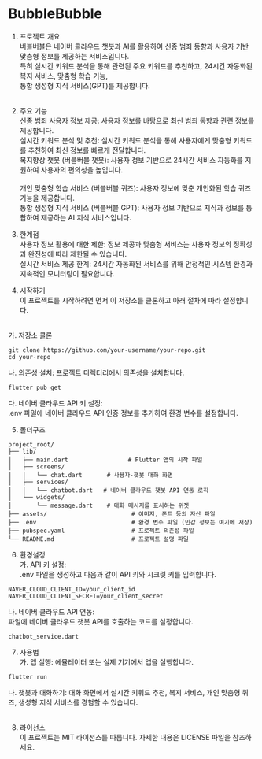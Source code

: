# BubbleBubble


1. 프로젝트 개요<br>
버블버블은 네이버 클라우드 챗봇과 AI를 활용하여 신종 범죄 동향과 사용자 기반 맞춤형 정보를 제공하는 서비스입니다. <br>
특히 실시간 키워드 분석을 통해 관련된 주요 키워드를 추천하고, 24시간 자동화된 복지 서비스, 맞춤형 학습 기능, <br>
통합 생성형 지식 서비스(GPT)를 제공합니다.<br><br>


2. 주요 기능<br>
신종 범죄 사용자 정보 제공: 사용자 정보를 바탕으로 최신 범죄 동향과 관련 정보를 제공합니다.<br>
실시간 키워드 분석 및 추천: 실시간 키워드 분석을 통해 사용자에게 맞춤형 키워드를 추천하여 최신 정보를 빠르게 전달합니다.<br>
복지향상 챗봇 (버블버블 챗봇): 사용자 정보 기반으로 24시간 서비스 자동화를 지원하여 사용자의 편의성을 높입니다.<br><br>
개인 맞춤형 학습 서비스 (버블버블 퀴즈): 사용자 정보에 맞춘 개인화된 학습 퀴즈 기능을 제공합니다.<br>
통합 생성형 지식 서비스 (버블버블 GPT): 사용자 정보 기반으로 지식과 정보를 통합하여 제공하는 AI 지식 서비스입니다.<br>


3. 한계점<br>
사용자 정보 활용에 대한 제한: 정보 제공과 맞춤형 서비스는 사용자 정보의 정확성과 완전성에 따라 제한될 수 있습니다.<br>
실시간 서비스 제공 한계: 24시간 자동화된 서비스를 위해 안정적인 시스템 환경과 지속적인 모니터링이 필요합니다.<br>

4. 시작하기<br>
이 프로젝트를 시작하려면 먼저 이 저장소를 클론하고 아래 절차에 따라 설정합니다.<br><br>

가. 저장소 클론<br>
```
git clone https://github.com/your-username/your-repo.git
cd your-repo
```
나. 의존성 설치: 프로젝트 디렉터리에서 의존성을 설치합니다.<br>
```
flutter pub get
```
다. 네이버 클라우드 API 키 설정:<br>
.env 파일에 네이버 클라우드 API 인증 정보를 추가하여 환경 변수를 설정합니다.<br>

5. 폴더구조<br> 
```
project_root/
├── lib/
│   ├── main.dart                 # Flutter 앱의 시작 파일
│   ├── screens/
│   │   └── chat.dart       # 사용자-챗봇 대화 화면
│   ├── services/
│   │   └── chatbot.dart   # 네이버 클라우드 챗봇 API 연동 로직
│   └── widgets/
│       └── message.dart    # 대화 메시지를 표시하는 위젯
├── assets/                        # 이미지, 폰트 등의 자산 파일
├── .env                           # 환경 변수 파일 (민감 정보는 여기에 저장)
├── pubspec.yaml                   # 프로젝트 의존성 파일
└── README.md                      # 프로젝트 설명 파일
```

6. 환경설정<br>
가. API 키 설정:<br>
.env 파일을 생성하고 다음과 같이 API 키와 시크릿 키를 입력합니다.<br>
```
NAVER_CLOUD_CLIENT_ID=your_client_id
NAVER_CLOUD_CLIENT_SECRET=your_client_secret
```

나. 네이버 클라우드 API 연동:<br>
파일에 네이버 클라우드 챗봇 API를 호출하는 코드를 설정합니다.<br>
```
chatbot_service.dart 
```

7. 사용법<br>
가. 앱 실행: 에뮬레이터 또는 실제 기기에서 앱을 실행합니다.<br>
```
flutter run
```
나. 챗봇과 대화하기: 대화 화면에서 실시간 키워드 추천, 복지 서비스, 개인 맞춤형 퀴즈, 생성형 지식 서비스를 경험할 수 있습니다.<br><br>

8. 라이선스<br>
이 프로젝트는 MIT 라이선스를 따릅니다. 자세한 내용은 LICENSE 파일을 참조하세요.<br><br>